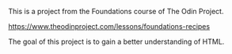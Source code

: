 This is a project from the Foundations course of The Odin Project.

https://www.theodinproject.com/lessons/foundations-recipes

The goal of this project is to gain a better understanding of HTML.
